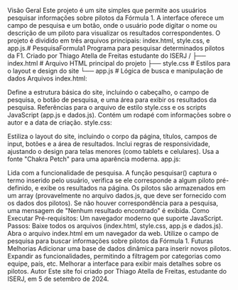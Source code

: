 Visão Geral
Este projeto é um site simples que permite aos usuários pesquisar informações sobre pilotos da Fórmula 1. A interface oferece um campo de pesquisa e um botão, onde o usuário pode digitar o nome ou descrição de um piloto para visualizar os resultados correspondentes. O projeto é dividido em três arquivos principais: index.html, style.css, e app.js.# PesquisaFormula1
Programa para pesquisar determinados pilotos da F1. Criado por Thiago Atella de Freitas estudante do ISERJ
/
├── index.html   # Arquivo HTML principal do projeto
├── style.css    # Estilos para o layout e design do site
└── app.js       # Lógica de busca e manipulação de dados
Arquivos
index.html:

Define a estrutura básica do site, incluindo o cabeçalho, o campo de pesquisa, o botão de pesquisa, e uma área para exibir os resultados da pesquisa.
Referências para o arquivo de estilo style.css e os scripts JavaScript (app.js e dados.js).
Contém um rodapé com informações sobre o autor e a data de criação.
style.css:

Estiliza o layout do site, incluindo o corpo da página, títulos, campos de input, botões e a área de resultados.
Inclui regras de responsividade, ajustando o design para telas menores (como tablets e celulares).
Usa a fonte "Chakra Petch" para uma aparência moderna.
app.js:

Lida com a funcionalidade de pesquisa. A função pesquisar() captura o termo inserido pelo usuário, verifica se ele corresponde a algum piloto pré-definido, e exibe os resultados na página.
Os pilotos são armazenados em um array (provavelmente no arquivo dados.js, que deve ser fornecido com os dados dos pilotos).
Se não houver correspondência para a pesquisa, uma mensagem de "Nenhum resultado encontrado" é exibida.
Como Executar
Pré-requisitos: Um navegador moderno que suporte JavaScript.
Passos:
Baixe todos os arquivos (index.html, style.css, app.js e dados.js).
Abra o arquivo index.html em um navegador da web.
Utilize o campo de pesquisa para buscar informações sobre pilotos da Fórmula 1.
Futuras Melhorias
Adicionar uma base de dados dinâmica para inserir novos pilotos.
Expandir as funcionalidades, permitindo a filtragem por categorias como equipe, país, etc.
Melhorar a interface para exibir mais detalhes sobre os pilotos.
Autor
Este site foi criado por Thiago Atella de Freitas, estudante do ISERJ, em 5 de setembro de 2024.
